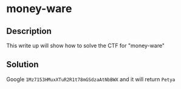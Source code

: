 # money-ware

## Description
This write up will show how to solve the CTF for "money-ware"

## Solution
Google `1Mz7153HMuxXTuR2R1t78mGSdzaAtNbBWX` and it will return `Petya`
